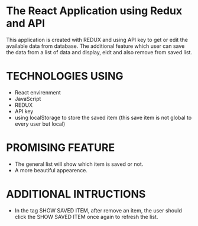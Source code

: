 # The React Application using Redux and API
This application is created with REDUX and using API key to get or edit the available data from database. The additional feature which user can save the data from  a list of data and display, eidt and also remove from saved list.

# TECHNOLOGIES USING
- React envirenment
- JavaScript
- REDUX
- API key
- using localStorage to store the saved item (this save item is not global to every user but local)

# PROMISING FEATURE
- The general list will show which item is saved or not.
- A more beautiful appearence.

# ADDITIONAL INTRUCTIONS
- In the tag SHOW SAVED ITEM, after remove an item, the user should click the SHOW SAVED ITEM once again to refresh the list.